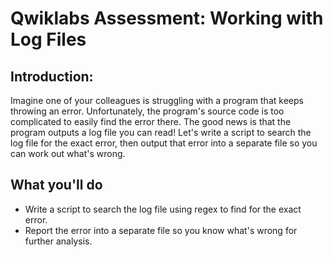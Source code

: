 # Qwiklabs Assessment: Working with Log Files

## Introduction:
Imagine one of your colleagues is struggling with a program that keeps throwing an error. Unfortunately, the program's source code is too complicated to easily find the error there. The good news is that the program outputs a log file you can read! Let's write a script to search the log file for the exact error, then output that error into a separate file so you can work out what's wrong.

## What you'll do
- Write a script to search the log file using regex to find for the exact error.
- Report the error into a separate file so you know what's wrong for further analysis.